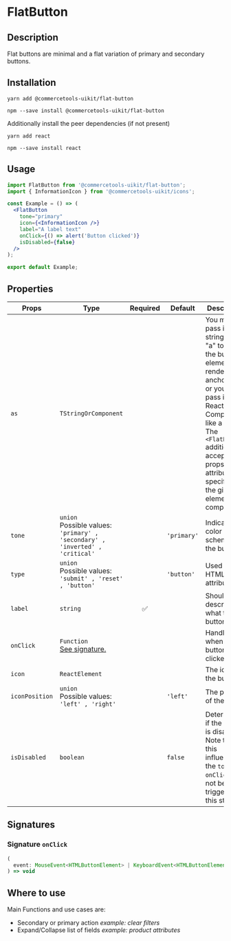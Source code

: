 <!-- THIS IS AN AUTOGENERATED FILE. DO NOT EDIT THIS FILE DIRECTLY. -->
<!-- This file is created by the `yarn generate-readme` script. -->

# FlatButton

## Description

Flat buttons are minimal and a flat variation of primary and secondary buttons.

## Installation

```
yarn add @commercetools-uikit/flat-button
```

```
npm --save install @commercetools-uikit/flat-button
```

Additionally install the peer dependencies (if not present)

```
yarn add react
```

```
npm --save install react
```

## Usage

```jsx
import FlatButton from '@commercetools-uikit/flat-button';
import { InformationIcon } from '@commercetools-uikit/icons';

const Example = () => (
  <FlatButton
    tone="primary"
    icon={<InformationIcon />}
    label="A label text"
    onClick={() => alert('Button clicked')}
    isDisabled={false}
  />
);

export default Example;
```

## Properties

| Props          | Type                                                                                 | Required | Default     | Description                                                                                                                                                                                                                                                              |
| -------------- | ------------------------------------------------------------------------------------ | :------: | ----------- | ------------------------------------------------------------------------------------------------------------------------------------------------------------------------------------------------------------------------------------------------------------------------ |
| `as`           | `TStringOrComponent`                                                                 |          |             | You may pass in a string like "a" to have the button element render an anchor tag, or&#xA;you could pass in a React Component, like a `Link`.&#xA;<br />&#xA;The `<FlatButton>` additionally accepts any props or attributes specific to the given element or component. |
| `tone`         | `union`<br/>Possible values:<br/>`'primary' , 'secondary' , 'inverted' , 'critical'` |          | `'primary'` | Indicates the color scheme of the button.                                                                                                                                                                                                                                |
| `type`         | `union`<br/>Possible values:<br/>`'submit' , 'reset' , 'button'`                     |          | `'button'`  | Used as the HTML `type` attribute.                                                                                                                                                                                                                                       |
| `label`        | `string`                                                                             |    ✅    |             | Should describe what the button is for.                                                                                                                                                                                                                                  |
| `onClick`      | `Function`<br/>[See signature.](#signature-onclick)                                  |          |             | Handler when the button is clicked.                                                                                                                                                                                                                                      |
| `icon`         | `ReactElement`                                                                       |          |             | The icon of the button.                                                                                                                                                                                                                                                  |
| `iconPosition` | `union`<br/>Possible values:<br/>`'left' , 'right'`                                  |          | `'left'`    | The position of the icon.                                                                                                                                                                                                                                                |
| `isDisabled`   | `boolean`                                                                            |          | `false`     | Determines if the button is disabled.&#xA;<br />&#xA;Note that this influences the `tone` and `onClick` will not be triggered in this state.                                                                                                                             |

## Signatures

### Signature `onClick`

```ts
(
  event: MouseEvent<HTMLButtonElement> | KeyboardEvent<HTMLButtonElement>
) => void
```

## Where to use

Main Functions and use cases are:

- Secondary or primary action _example: clear filters_
- Expand/Collapse list of fields _example: product attributes_

